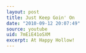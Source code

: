 ```yaml
---
layout: post
title: Just Keep Goin' On
date: "2010-09-12 20:07:49"
source: youtube
uid: 7mEiE41oSXM
excerpt: At Happy Hollow!
---
```

